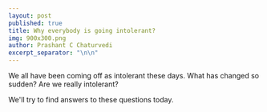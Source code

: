 ```yaml
---
layout: post
published: true
title: Why everybody is going intolerant?
img: 900x300.png
author: Prashant C Chaturvedi
excerpt_separator: "\n\n"
---
```


We all have been coming off as intolerant these days. What has changed so sudden? Are we really intolerant?


We'll try to find answers to these questions today.
